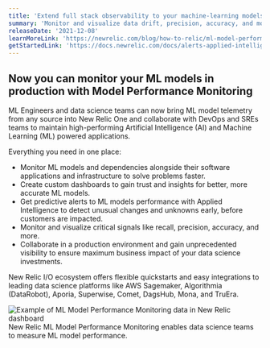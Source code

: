 ```yaml
---
title: 'Extend full stack observability to your machine-learning models'
summary: 'Monitor and visualize data drift, precision, accuracy, and more'
releaseDate: '2021-12-08'
learnMoreLink: 'https://newrelic.com/blog/how-to-relic/ml-model-performance-monitoring'
getStartedLink: 'https://docs.newrelic.com/docs/alerts-applied-intelligence/mlops/get-started/intro-mlops'
---
```


## Now you can monitor your ML models in production with Model Performance Monitoring

ML Engineers and data science teams can now bring ML model telemetry from any source into New Relic One and collaborate with DevOps and SREs teams to maintain high-performing Artificial Intelligence (AI) and Machine Learning (ML) powered applications.

Everything you need in one place:

* Monitor ML models and dependencies alongside their software applications and infrastructure to solve problems faster.
* Create custom dashboards to gain trust and insights for better, more accurate ML models.
* Get predictive alerts to ML models performance with Applied Intelligence to detect unusual changes and unknowns early, before customers are impacted.
* Monitor and visualize critical signals like recall, precision, accuracy, and more.
* Collaborate in a production environment and gain unprecedented visibility to ensure maximum business impact of your data science investments.

New Relic I/O ecosystem offers flexible quickstarts and easy integrations to leading data science platforms like AWS Sagemaker, Algorithmia (DataRobot), Aporia, Superwise, Comet, DagsHub, Mona, and TruEra.

![Example of ML Model Performance Monitoring data in New Relic dashboard](src/images/MLOps-whats-new-screen120621.png "Example of ML Model Performance Monitoring data in New Relic dashboard")
New Relic ML Model Performance Monitoring enables data science teams to measure ML model performance.

